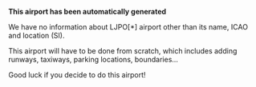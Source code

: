 **This airport has been automatically generated**

We have no information about LJPO[*] airport other than its name, ICAO and location (SI).

This airport will have to be done from scratch, which includes adding runways, taxiways, parking locations, boundaries...

Good luck if you decide to do this airport!